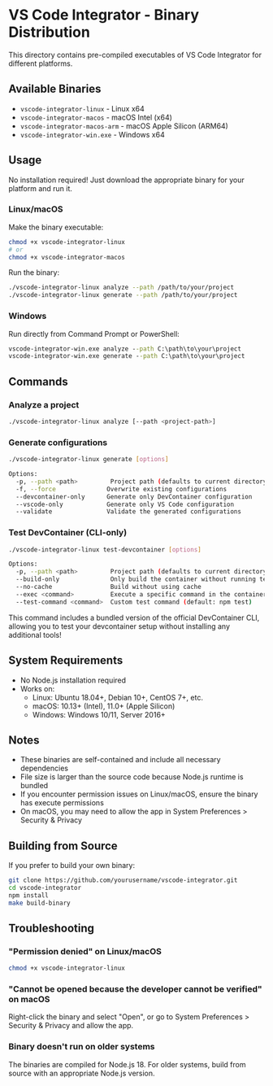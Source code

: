 # VS Code Integrator - Binary Distribution

This directory contains pre-compiled executables of VS Code Integrator for different platforms.

## Available Binaries

- `vscode-integrator-linux` - Linux x64
- `vscode-integrator-macos` - macOS Intel (x64)
- `vscode-integrator-macos-arm` - macOS Apple Silicon (ARM64)
- `vscode-integrator-win.exe` - Windows x64

## Usage

No installation required! Just download the appropriate binary for your platform and run it.

### Linux/macOS

Make the binary executable:
```bash
chmod +x vscode-integrator-linux
# or
chmod +x vscode-integrator-macos
```

Run the binary:
```bash
./vscode-integrator-linux analyze --path /path/to/your/project
./vscode-integrator-linux generate --path /path/to/your/project
```

### Windows

Run directly from Command Prompt or PowerShell:
```cmd
vscode-integrator-win.exe analyze --path C:\path\to\your\project
vscode-integrator-win.exe generate --path C:\path\to\your\project
```

## Commands

### Analyze a project
```bash
./vscode-integrator-linux analyze [--path <project-path>]
```

### Generate configurations
```bash
./vscode-integrator-linux generate [options]

Options:
  -p, --path <path>         Project path (defaults to current directory)
  -f, --force              Overwrite existing configurations
  --devcontainer-only      Generate only DevContainer configuration
  --vscode-only            Generate only VS Code configuration
  --validate               Validate the generated configurations
```

### Test DevContainer (CLI-only)
```bash
./vscode-integrator-linux test-devcontainer [options]

Options:
  -p, --path <path>         Project path (defaults to current directory)
  --build-only              Only build the container without running tests
  --no-cache                Build without using cache
  --exec <command>          Execute a specific command in the container
  --test-command <command>  Custom test command (default: npm test)
```

This command includes a bundled version of the official DevContainer CLI, allowing you to test your devcontainer setup without installing any additional tools!

## System Requirements

- No Node.js installation required
- Works on:
  - Linux: Ubuntu 18.04+, Debian 10+, CentOS 7+, etc.
  - macOS: 10.13+ (Intel), 11.0+ (Apple Silicon)
  - Windows: Windows 10/11, Server 2016+

## Notes

- These binaries are self-contained and include all necessary dependencies
- File size is larger than the source code because Node.js runtime is bundled
- If you encounter permission issues on Linux/macOS, ensure the binary has execute permissions
- On macOS, you may need to allow the app in System Preferences > Security & Privacy

## Building from Source

If you prefer to build your own binary:

```bash
git clone https://github.com/yourusername/vscode-integrator.git
cd vscode-integrator
npm install
make build-binary
```

## Troubleshooting

### "Permission denied" on Linux/macOS
```bash
chmod +x vscode-integrator-linux
```

### "Cannot be opened because the developer cannot be verified" on macOS
Right-click the binary and select "Open", or go to System Preferences > Security & Privacy and allow the app.

### Binary doesn't run on older systems
The binaries are compiled for Node.js 18. For older systems, build from source with an appropriate Node.js version.